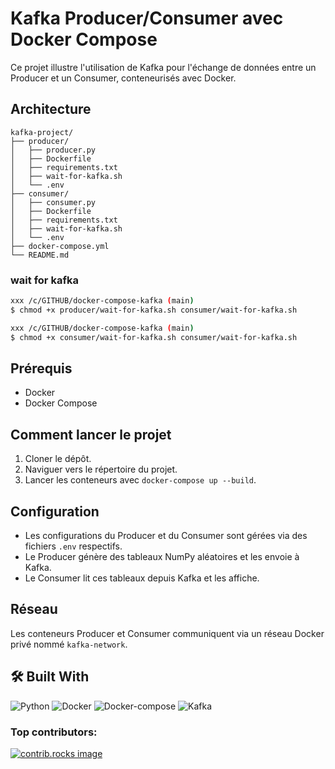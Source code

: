 # Kafka Producer/Consumer avec Docker Compose

Ce projet illustre l'utilisation de Kafka pour l'échange de données entre un Producer et un Consumer, conteneurisés avec Docker.

## Architecture
```
kafka-project/
├── producer/
│   ├── producer.py
│   ├── Dockerfile
│   ├── requirements.txt
│   ├── wait-for-kafka.sh
│   └── .env
├── consumer/
│   ├── consumer.py
│   ├── Dockerfile
│   ├── requirements.txt
│   ├── wait-for-kafka.sh
│   └── .env
├── docker-compose.yml
└── README.md
```

### wait for kafka
```bash
xxx /c/GITHUB/docker-compose-kafka (main)
$ chmod +x producer/wait-for-kafka.sh consumer/wait-for-kafka.sh

xxx /c/GITHUB/docker-compose-kafka (main)
$ chmod +x consumer/wait-for-kafka.sh consumer/wait-for-kafka.sh
```

## Prérequis

* Docker
* Docker Compose

## Comment lancer le projet

1. Cloner le dépôt.
2. Naviguer vers le répertoire du projet.
3. Lancer les conteneurs avec `docker-compose up --build`.

## Configuration

* Les configurations du Producer et du Consumer sont gérées via des fichiers `.env` respectifs.
* Le Producer génère des tableaux NumPy aléatoires et les envoie à Kafka.
* Le Consumer lit ces tableaux depuis Kafka et les affiche.

## Réseau

Les conteneurs Producer et Consumer communiquent via un réseau Docker privé nommé `kafka-network`.

## 🛠️ Built With

<p align="left">
  <a href="https://www.python.org/" style="text-decoration: none;">
    <img src="https://img.shields.io/badge/Python-3776AB?style=for-the-badge&logo=python&logoColor=white" alt="Python">
  </a>
  <a href="https://www.python.org/" style="text-decoration: none;">
    <img src="https://img.shields.io/badge/docker-257bd6?style=for-the-badge&logo=docker&logoColor=white" alt="Docker">
  </a>
  <a href="https://www.python.org/" style="text-decoration: none;">
    <img src="https://img.shields.io/badge/Docker%20Compose-2496ED?style=for-the-badge&logo=docker&logoColor=white" alt="Docker-compose">
  </a>  
  <a href="https://www.python.org/" style="text-decoration: none;">
    <img src="https://img.shields.io/badge/Apache_Kafka-231F20?style=for-the-badge&logo=apache-kafka&logoColor=white&logoColor=white" alt="Kafka">
  </a>   
</p>

### Top contributors:

<a href="https://github.com/DeVerMyst/docker-compose-kafka/graphs/contributors">
  <img src="https://contrib.rocks/image?repo=DeVerMyst/docker-compose-kafka" alt="contrib.rocks image" />
</a>
